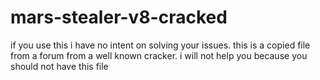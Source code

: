 # mars-stealer-v8-cracked
if you use this i have no intent on solving your issues.
this is a copied file from a forum from a well known cracker.
i will not help you because you should not have this file
